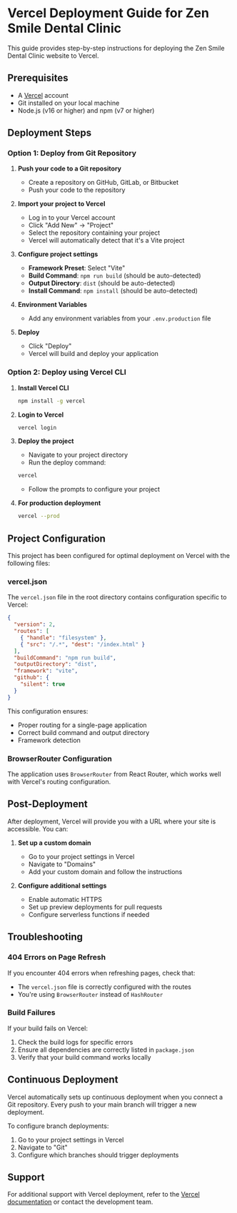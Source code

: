 # Vercel Deployment Guide for Zen Smile Dental Clinic

This guide provides step-by-step instructions for deploying the Zen Smile Dental Clinic website to Vercel.

## Prerequisites

- A [Vercel](https://vercel.com/) account
- Git installed on your local machine
- Node.js (v16 or higher) and npm (v7 or higher)

## Deployment Steps

### Option 1: Deploy from Git Repository

1. **Push your code to a Git repository**
   - Create a repository on GitHub, GitLab, or Bitbucket
   - Push your code to the repository

2. **Import your project to Vercel**
   - Log in to your Vercel account
   - Click "Add New" → "Project"
   - Select the repository containing your project
   - Vercel will automatically detect that it's a Vite project

3. **Configure project settings**
   - **Framework Preset**: Select "Vite"
   - **Build Command**: `npm run build` (should be auto-detected)
   - **Output Directory**: `dist` (should be auto-detected)
   - **Install Command**: `npm install` (should be auto-detected)

4. **Environment Variables**
   - Add any environment variables from your `.env.production` file

5. **Deploy**
   - Click "Deploy"
   - Vercel will build and deploy your application

### Option 2: Deploy using Vercel CLI

1. **Install Vercel CLI**
   ```bash
   npm install -g vercel
   ```

2. **Login to Vercel**
   ```bash
   vercel login
   ```

3. **Deploy the project**
   - Navigate to your project directory
   - Run the deploy command:
   ```bash
   vercel
   ```
   - Follow the prompts to configure your project

4. **For production deployment**
   ```bash
   vercel --prod
   ```

## Project Configuration

This project has been configured for optimal deployment on Vercel with the following files:

### vercel.json

The `vercel.json` file in the root directory contains configuration specific to Vercel:

```json
{
  "version": 2,
  "routes": [
    { "handle": "filesystem" },
    { "src": "/.*", "dest": "/index.html" }
  ],
  "buildCommand": "npm run build",
  "outputDirectory": "dist",
  "framework": "vite",
  "github": {
    "silent": true
  }
}
```

This configuration ensures:
- Proper routing for a single-page application
- Correct build command and output directory
- Framework detection

### BrowserRouter Configuration

The application uses `BrowserRouter` from React Router, which works well with Vercel's routing configuration.

## Post-Deployment

After deployment, Vercel will provide you with a URL where your site is accessible. You can:

1. **Set up a custom domain**
   - Go to your project settings in Vercel
   - Navigate to "Domains"
   - Add your custom domain and follow the instructions

2. **Configure additional settings**
   - Enable automatic HTTPS
   - Set up preview deployments for pull requests
   - Configure serverless functions if needed

## Troubleshooting

### 404 Errors on Page Refresh

If you encounter 404 errors when refreshing pages, check that:
- The `vercel.json` file is correctly configured with the routes
- You're using `BrowserRouter` instead of `HashRouter`

### Build Failures

If your build fails on Vercel:
1. Check the build logs for specific errors
2. Ensure all dependencies are correctly listed in `package.json`
3. Verify that your build command works locally

## Continuous Deployment

Vercel automatically sets up continuous deployment when you connect a Git repository. Every push to your main branch will trigger a new deployment.

To configure branch deployments:
1. Go to your project settings in Vercel
2. Navigate to "Git"
3. Configure which branches should trigger deployments

## Support

For additional support with Vercel deployment, refer to the [Vercel documentation](https://vercel.com/docs) or contact the development team.